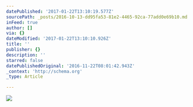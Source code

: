 ```yaml
---
datePublished: '2017-01-22T13:10:19.577Z'
sourcePath: _posts/2016-10-13-dd95fa53-81e2-4465-92ca-77add0e69b10.md
inFeed: true
author: []
via: {}
dateModified: '2017-01-22T13:10:10.926Z'
title: ''
publisher: {}
description: ''
starred: false
datePublishedOriginal: '2016-11-22T08:01:42.943Z'
_context: 'http://schema.org'
_type: Article

---
```

![](https://the-grid-user-content.s3-us-west-2.amazonaws.com/428f3086-80dd-4e73-929a-47bf373f85bd.png)
